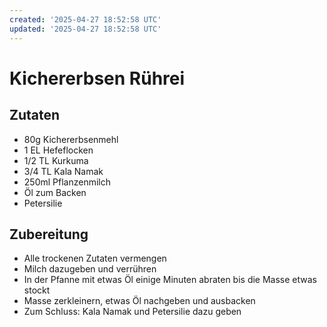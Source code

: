```yaml
---
created: '2025-04-27 18:52:58 UTC'
updated: '2025-04-27 18:52:58 UTC'
---
```


# Kichererbsen Rührei 

## Zutaten 
- 80g Kichererbsenmehl 
- 1 EL Hefeflocken
- 1/2 TL Kurkuma 
- 3/4 TL Kala Namak
- 250ml Pflanzenmilch 
- Öl zum Backen 
- Petersilie 

## Zubereitung 
- Alle trockenen Zutaten vermengen 
- Milch dazugeben und verrühren 
- In der Pfanne mit etwas Öl einige Minuten abraten bis die Masse etwas stockt 
- Masse zerkleinern, etwas Öl nachgeben und ausbacken 
- Zum Schluss: Kala Namak und Petersilie dazu geben 

